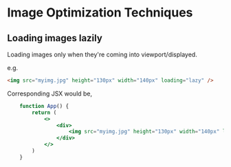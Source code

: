 # Image Optimization Techniques

## Loading images lazily

Loading images only when they're coming into viewport/displayed.

e.g.

```html
<img src="myimg.jpg" height="130px" width="140px" loading="lazy" />
```

Corresponding JSX would be,

```jsx
    function App() {
        return (
            <>
                <div>
                    <img src="myimg.jpg" height="130px" width="140px" loading="lazy" />
                </div>
            </>
        )
    }
```
